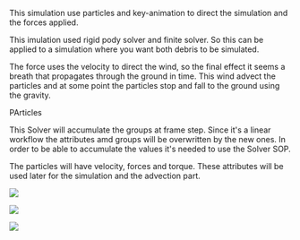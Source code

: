 

This simulation use particles and key-animation to direct the simulation and the forces applied.

This imulation used rigid pody solver and finite solver. So this can be applied to a simulation where you want both debris to be simulated.

The force uses the velocity to direct the wind, so the final effect it seems a breath that propagates through the ground in time. This wind advect the particles and at some point the particles stop and fall to the ground using the gravity.



PArticles

This Solver will accumulate the groups at frame step. Since it's a linear workflow the attributes amd groups will be overwritten by the new ones. In order to be able to accumulate the values it's needed to use the Solver SOP.

The particles will have velocity, forces and torque. These attributes will be used later for the simulation and the advection part.

![](/Images/debris_particles_sim[particlesSOP].jpg)


![](/Images/debris_particles_sim_particlesSOP].jpg)

![](https://github.com/jsa4000/SideFX-HOUDINI/blob/master/Samples/Images/debris_particles_sim%5BparticlesSOP%5D.jpg)
